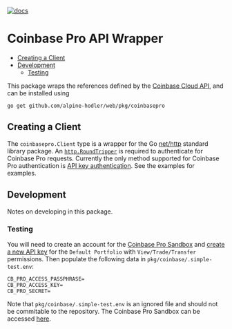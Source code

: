 [![docs](https://img.shields.io/static/v1?label=coinbase&message=reference&color=blue)](https://pkg.go.dev/github.com/alpine-hodler/web@v0.1.0-alpha/pkg/coinbase)

# Coinbase Pro API Wrapper

- [Creating a Client](#creating-a-client)
- [Development](#development)
  - [Testing](#testing)

This package wraps the references defined by the [Coinbase Cloud API](https://docs.cloud.coinbase.com/exchange/reference/exchangerestapi_getaccounts), and can be installed using

```
go get github.com/alpine-hodler/web/pkg/coinbasepro
```

## Creating a Client

The `coinbasepro.Client` type is a wrapper for the Go [net/http](https://pkg.go.dev/net/http) standard library package.  An [`http.RoundTripper`](https://pkg.go.dev/net/http#RoundTripper) is required to authenticate for Coinbase Pro requests.  Currently the only method supported for Coinbase Pro authentication is [API key authentication](https://docs.cloud.coinbase.com/sign-in-with-coinbase/docs/api-key-authentication).  See the examples for examples.

## Development

Notes on developing in this package.

### Testing

You will need to create an account for the [Coinbase Pro Sandbox]("https://api-public.sandbox.exchange.coinbase.com") and [create a new API key](https://docs.cloud.coinbase.com/exchange/docs/sandbox#creating-api-keys) for the `Default Portfolio` with `View/Trade/Transfer` permissions.  Then populate the following data in `pkg/coinbase/.simple-test.env`:
```.env
CB_PRO_ACCESS_PASSPHRASE=
CB_PRO_ACCESS_KEY=
CB_PRO_SECRET=
```

Note that `pkg/coinbase/.simple-test.env` is an ignored file and should not be commitable to the repository.  The Coinbase Pro Sandbox can be accessed [here](https://public.sandbox.pro.coinbase.com).
